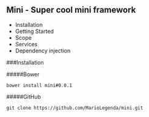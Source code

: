## Mini - Super cool mini framework

- Installation
- Getting Started
- Scope
- Services
- Dependency injection

###Installation

#####Bower 

    bower install mini#0.0.1
    
#####GitHub

    git clone https://github.com/MarioLegenda/mini.git
    
    
    